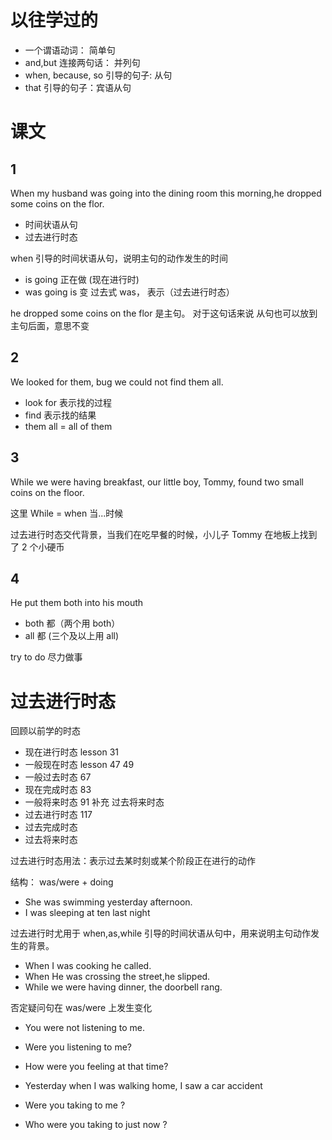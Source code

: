 # 以往学过的

- 一个谓语动词： 简单句
- and,but 连接两句话： 并列句
- when, because, so 引导的句子: 从句
- that 引导的句子：宾语从句

# 课文

## 1

When my husband was going into the dining room this morning,he dropped some coins on the flor.

- 时间状语从句
- 过去进行时态

when 引导的时间状语从句，说明主句的动作发生的时间

- is going 正在做 (现在进行时)
- was going is 变 过去式 was， 表示（过去进行时态）

he dropped some coins on the flor 是主句。 对于这句话来说 从句也可以放到主句后面，意思不变

## 2

We looked for them, bug we could not find them all.

- look for 表示找的过程
- find 表示找的结果
- them all = all of them

## 3

While we were having breakfast, our little boy, Tommy,
found two small coins on the floor.

这里 While = when 当...时候

过去进行时态交代背景，当我们在吃早餐的时候，小儿子 Tommy 在地板上找到了 2 个小硬币

## 4

He put them both into his mouth

- both 都（两个用 both）
- all 都 (三个及以上用 all)

try to do 尽力做事

# 过去进行时态

回顾以前学的时态

- 现在进行时态 lesson 31
- 一般现在时态 lesson 47 49
- 一般过去时态 67
- 现在完成时态 83
- 一般将来时态 91 补充 过去将来时态
- 过去进行时态 117
- 过去完成时态
- 过去将来时态

过去进行时态用法：表示过去某时刻或某个阶段正在进行的动作

结构： was/were + doing

- She was swimming yesterday afternoon.
- I was sleeping at ten last night

过去进行时尤用于 when,as,while 引导的时间状语从句中，用来说明主句动作发生的背景。

- When I was cooking he called.
- When He was crossing the street,he slipped.
- While we were having dinner, the doorbell rang.

否定疑问句在 was/were 上发生变化

- You were not listening to me.
- Were you listening to me?
- How were you feeling at that time?

- Yesterday when I was walking home, I saw a car accident
- Were you taking to me ?
- Who were you taking to just now ?

